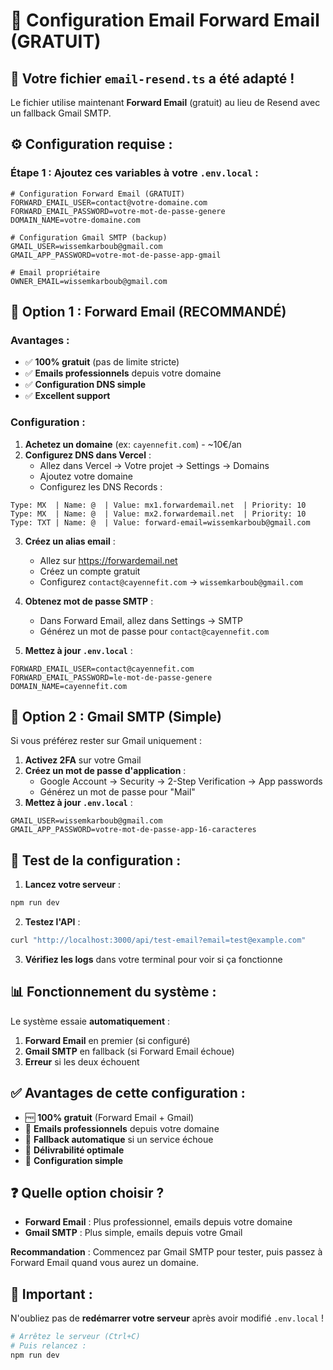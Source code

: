 # 🔧 Configuration Email Forward Email (GRATUIT)

## 🎯 **Votre fichier `email-resend.ts` a été adapté !**

Le fichier utilise maintenant **Forward Email** (gratuit) au lieu de Resend avec un fallback Gmail SMTP.

## ⚙️ **Configuration requise :**

### **Étape 1 : Ajoutez ces variables à votre `.env.local` :**

```env
# Configuration Forward Email (GRATUIT)
FORWARD_EMAIL_USER=contact@votre-domaine.com
FORWARD_EMAIL_PASSWORD=votre-mot-de-passe-genere
DOMAIN_NAME=votre-domaine.com

# Configuration Gmail SMTP (backup)
GMAIL_USER=wissemkarboub@gmail.com
GMAIL_APP_PASSWORD=votre-mot-de-passe-app-gmail

# Email propriétaire
OWNER_EMAIL=wissemkarboub@gmail.com
```

## 🚀 **Option 1 : Forward Email (RECOMMANDÉ)**

### **Avantages :**

- ✅ **100% gratuit** (pas de limite stricte)
- ✅ **Emails professionnels** depuis votre domaine
- ✅ **Configuration DNS simple**
- ✅ **Excellent support**

### **Configuration :**

1. **Achetez un domaine** (ex: `cayennefit.com`) - ~10€/an
2. **Configurez DNS dans Vercel** :
   - Allez dans Vercel → Votre projet → Settings → Domains
   - Ajoutez votre domaine
   - Configurez les DNS Records :

```
Type: MX  | Name: @  | Value: mx1.forwardemail.net  | Priority: 10
Type: MX  | Name: @  | Value: mx2.forwardemail.net  | Priority: 10
Type: TXT | Name: @  | Value: forward-email=wissemkarboub@gmail.com
```

3. **Créez un alias email** :

   - Allez sur https://forwardemail.net
   - Créez un compte gratuit
   - Configurez `contact@cayennefit.com` → `wissemkarboub@gmail.com`

4. **Obtenez mot de passe SMTP** :

   - Dans Forward Email, allez dans Settings → SMTP
   - Générez un mot de passe pour `contact@cayennefit.com`

5. **Mettez à jour `.env.local`** :

```env
FORWARD_EMAIL_USER=contact@cayennefit.com
FORWARD_EMAIL_PASSWORD=le-mot-de-passe-genere
DOMAIN_NAME=cayennefit.com
```

## 🔄 **Option 2 : Gmail SMTP (Simple)**

Si vous préférez rester sur Gmail uniquement :

1. **Activez 2FA** sur votre Gmail
2. **Créez un mot de passe d'application** :
   - Google Account → Security → 2-Step Verification → App passwords
   - Générez un mot de passe pour "Mail"
3. **Mettez à jour `.env.local`** :

```env
GMAIL_USER=wissemkarboub@gmail.com
GMAIL_APP_PASSWORD=votre-mot-de-passe-app-16-caracteres
```

## 🧪 **Test de la configuration :**

1. **Lancez votre serveur** :

```bash
npm run dev
```

2. **Testez l'API** :

```bash
curl "http://localhost:3000/api/test-email?email=test@example.com"
```

3. **Vérifiez les logs** dans votre terminal pour voir si ça fonctionne

## 📊 **Fonctionnement du système :**

Le système essaie **automatiquement** :

1. **Forward Email** en premier (si configuré)
2. **Gmail SMTP** en fallback (si Forward Email échoue)
3. **Erreur** si les deux échouent

## ✅ **Avantages de cette configuration :**

- 🆓 **100% gratuit** (Forward Email + Gmail)
- 📧 **Emails professionnels** depuis votre domaine
- 🔄 **Fallback automatique** si un service échoue
- 🚀 **Délivrabilité optimale**
- 🔧 **Configuration simple**

## ❓ **Quelle option choisir ?**

- **Forward Email** : Plus professionnel, emails depuis votre domaine
- **Gmail SMTP** : Plus simple, emails depuis votre Gmail

**Recommandation** : Commencez par Gmail SMTP pour tester, puis passez à Forward Email quand vous aurez un domaine.

## 🚨 **Important :**

N'oubliez pas de **redémarrer votre serveur** après avoir modifié `.env.local` !

```bash
# Arrêtez le serveur (Ctrl+C)
# Puis relancez :
npm run dev
```
